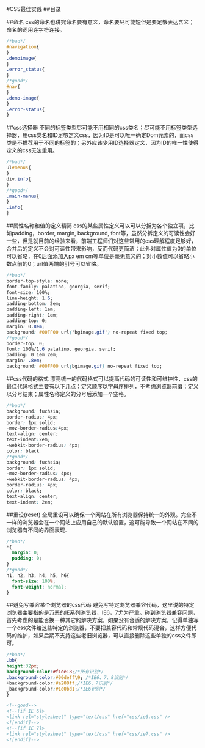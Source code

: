 #CSS最佳实践
##目录

##命名
css的命名也讲究命名要有意义，命名要尽可能短但是要足够表达含义；命名的词用连字符连接。
```css
/*bad*/
#navigation{
}
.demoimage{
}
.error_status{
}
/*good*/
#nav{
}
.demo-image{
}
.error-status{
}
```

##css选择器
不同的标签类型尽可能不用相同的css类名；尽可能不用标签类型选择器，用css类名和ID足够定义css，因为ID是可以唯一确定Dom元素的，而css类是不推荐用于不同的标签的；另外应该少用ID选择器定义，因为ID的唯一性使得定义的css无法重用。
```css
/*bad*/
ul#menus{
}
div.info{
}
/*good*/
.main-menus{
}
.info{
}
```

##属性名称和值的定义精简
css的某些属性定义可以可以分拆为各个独立项，比如padding，border, margin, background, font等，虽然分拆定义的可读性会好一些，但是就目前的经验来看，前端工程师们对这些常用的css理解程度足够好，合并后的定义不会对可读性带来影响，反而代码更简洁；此外对属性值为0的单位可以省略，在0后面添加入px em cm等单位是毫无意义的；对小数值可以省略小数点前的0；url值两端的引号可以省略。
```css
/*bad*/
border-top-style: none;
font-family: palatino, georgia, serif;
font-size: 100%;
line-height: 1.6;
padding-bottom: 2em;
padding-left: 1em;
padding-right: 1em;
padding-top: 0;
margin: 0.8em;
background: #00FF00 url('bgimage.gif') no-repeat fixed top;
/*good*/
border-top: 0;
font: 100%/1.6 palatino, georgia, serif;
padding: 0 1em 2em;
margin: .8em;
background: #00FF00 url(bgimage.gif) no-repeat fixed top;
```

##css代码的格式
漂亮统一的代码格式可以提高代码的可读性和可维护性，css的最佳代码格式主要有以下几点：定义顺序以字母序排列，不考虑浏览器前缀；定义以分号结束；属性名称定义的分号后添加一个空格。

```css
/*bad*/
background: fuchsia;
border-radius: 4px;
border: 1px solid;
-moz-border-radius:4px;
text-align: center;
text-indent:2em;
-webkit-border-radius: 4px;
color: black
/*good*/
background: fuchsia;
border: 1px solid;
-moz-border-radius: 4px;
-webkit-border-radius: 4px;
border-radius: 4px;
color: black;
text-align: center;
text-indent: 2em;
```

##重设(reset)
全局重设可以确保一个网站在所有浏览器保持统一的外观。完全不一样的浏览器会在一个网站上应用自己的默认设置，这可能导致一个网站在不同的浏览器有不同的界面表现.
```css
/*bad*/
*{
  margin: 0;
  padding: 0;
}
/*good*/
h1, h2, h3, h4, h5, h6{
  font-size: 100%;
  font-weight: normal;
}
```
##避免写兼容某个浏览器的css代码
避免写特定浏览器兼容代码，这里说的特定浏览器主要指的是万恶的IE系列浏览器，IE6，7尤为严重。碰到浏览器兼容问题，首先考虑的是能否换一种其它的解决方案，如果没有合适的解决方案，记得单独写一个css文件给这些特定的浏览器，不要把兼容代码和常规代码混合，这样方便代码的维护，如果后期不支持这些老旧浏览器，可以直接删除这些单独的css文件即可。
```css
/*bad*/
.bb{
height:32px;
background-color:#f1ee18;/*所有识别*/
.background-color:#00deff\9; /*IE6、7、8识别*/
+background-color:#a200ff;/*IE6、7识别*/
_background-color:#1e0bd1;/*IE6识别*/
}
```
```html
<!--good-->
<!--[if IE 6]>
<link rel="stylesheet" type="text/css" href="css/ie6.css" />
<![endif]-->
<!--[if IE 7]>
<link rel="stylesheet" type="text/css" href="css/ie7.css" />
<![endif]-->
```






